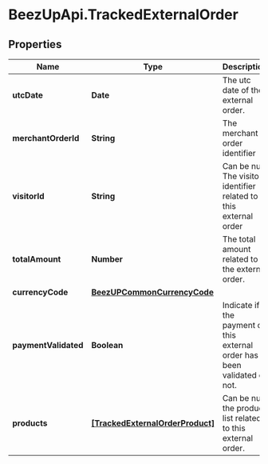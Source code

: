 # BeezUpApi.TrackedExternalOrder

## Properties
Name | Type | Description | Notes
------------ | ------------- | ------------- | -------------
**utcDate** | **Date** | The utc date of the external order. | 
**merchantOrderId** | **String** | The merchant order identifier | 
**visitorId** | **String** | Can be null. The visitor identifier related to this external order | [optional] 
**totalAmount** | **Number** | The total amount related to the external order. | 
**currencyCode** | [**BeezUPCommonCurrencyCode**](BeezUPCommonCurrencyCode.md) |  | 
**paymentValidated** | **Boolean** | Indicate if the payment of this external order has been validated or not. | 
**products** | [**[TrackedExternalOrderProduct]**](TrackedExternalOrderProduct.md) | Can be null. the product list related to this external order. | [optional] 


